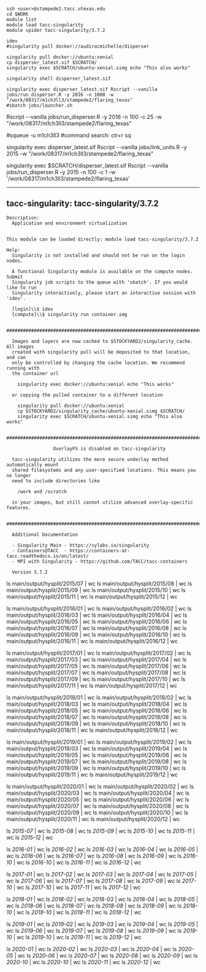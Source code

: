 ```
ssh <user>@stampede2.tacc.utexas.edu
cd $WORK
module list
module load tacc-singularity
module spider tacc-singularity/3.7.2

idev
#singularity pull docker://audiracmichelle/disperser

singularity pull docker://ubuntu:xenial
cp disperser_latest.sif $SCRATCH/
singularity exec $SCRATCH/ubuntu-xenial.simg echo "This also works"

singularity shell disperser_latest.sif 

singularity exec disperser_latest.sif Rscript --vanilla jobs/run_disperser.R -y 2016 -n 1000 -w "/work/08317/m1ch3ll3/stampede2/flaring_texas"
#sbatch jobs/launcher.sh
```
Rscript --vanilla jobs/run_disperser.R -y 2016 -n 100 -c 25 -w "/work/08317/m1ch3ll3/stampede2/flaring_texas"

#squeue -u m1ch3ll3
#command search: ctr+r sq

singularity exec disperser_latest.sif Rscript --vanilla jobs/link_units.R -y 2015 -w "/work/08317/m1ch3ll3/stampede2/flaring_texas"


singularity exec $SCRATCH/disperser_latest.sif Rscript --vanilla jobs/run_disperser.R -y 2015 -n 100 -c 1 -w '/work/08317/m1ch3ll3/stampede2/flaring_texas'


----------------------------------------------------------------------------
  tacc-singularity: tacc-singularity/3.7.2
----------------------------------------------------------------------------
    Description:
      Application and environment virtualization


    This module can be loaded directly: module load tacc-singularity/3.7.2

    Help:
      Singularity is not installed and should not be run on the login nodes.
      
      A functional Singularity module is available on the compute nodes. Submit
      Singularity job scripts to the queue with 'sbatch'. If you would like to run
      Singularity interactively, please start an interactive session with 'idev'.
      
      [login]\\$ idev
      [compute]\\$ singularity run container.img
      
      #############################################################################
      
      Images and layers are now cached to $STOCKYARD2/singularity_cache. All images
      created with singularity pull will be deposited to that location, and can
      only be controlled by changing the cache location. We recommend running with
      the container url
      
        singularity exec docker://ubuntu:xenial echo "This works"
      
      or copying the pulled container to a different location
      
        singularity pull docker://ubuntu:xenial
        cp $STOCKYARD2/singularity_cache/ubuntu-xenial.simg $SCRATCH/
        singularity exec $SCRATCH/ubuntu-xenial.simg echo "This also works"
      
      #############################################################################
      
                     OverlayFS is disabled on tacc-singularity
      
      tacc-singularity utilizes the more secure underlay method automatically mount
      shared filesystems and any user-specified locations. This means you no longer
      need to include directories like
      
        /work and /scratch
      
      in your images, but still cannot utilize advanced overlay-specific features.
      
      #############################################################################
      
      Additional Documentation
      
      - Singularity Main - https://sylabs.io/singularity
      - Containers@TACC  - https://containers-at-tacc.readthedocs.io/en/latest/
      - MPI with Singularity - https://github.com/TACC/tacc-containers
      
      Version 3.7.2


ls main/output/hysplit/2015/07 | wc
ls main/output/hysplit/2015/08 | wc
ls main/output/hysplit/2015/09 | wc
ls main/output/hysplit/2015/10 | wc
ls main/output/hysplit/2015/11 | wc
ls main/output/hysplit/2015/12 | wc

ls main/output/hysplit/2016/01 | wc
ls main/output/hysplit/2016/02 | wc
ls main/output/hysplit/2016/03 | wc
ls main/output/hysplit/2016/04 | wc
ls main/output/hysplit/2016/05 | wc
ls main/output/hysplit/2016/06 | wc
ls main/output/hysplit/2016/07 | wc
ls main/output/hysplit/2016/08 | wc
ls main/output/hysplit/2016/09 | wc
ls main/output/hysplit/2016/10 | wc
ls main/output/hysplit/2016/11 | wc
ls main/output/hysplit/2016/12 | wc

ls main/output/hysplit/2017/01 | wc
ls main/output/hysplit/2017/02 | wc
ls main/output/hysplit/2017/03 | wc
ls main/output/hysplit/2017/04 | wc
ls main/output/hysplit/2017/05 | wc
ls main/output/hysplit/2017/06 | wc
ls main/output/hysplit/2017/07 | wc
ls main/output/hysplit/2017/08 | wc
ls main/output/hysplit/2017/09 | wc
ls main/output/hysplit/2017/10 | wc
ls main/output/hysplit/2017/11 | wc
ls main/output/hysplit/2017/12 | wc

ls main/output/hysplit/2018/01 | wc
ls main/output/hysplit/2018/02 | wc
ls main/output/hysplit/2018/03 | wc
ls main/output/hysplit/2018/04 | wc
ls main/output/hysplit/2018/05 | wc
ls main/output/hysplit/2018/06 | wc
ls main/output/hysplit/2018/07 | wc
ls main/output/hysplit/2018/08 | wc
ls main/output/hysplit/2018/09 | wc
ls main/output/hysplit/2018/10 | wc
ls main/output/hysplit/2018/11 | wc
ls main/output/hysplit/2018/12 | wc

ls main/output/hysplit/2019/01 | wc
ls main/output/hysplit/2019/02 | wc
ls main/output/hysplit/2019/03 | wc
ls main/output/hysplit/2019/04 | wc
ls main/output/hysplit/2019/05 | wc
ls main/output/hysplit/2019/06 | wc
ls main/output/hysplit/2019/07 | wc
ls main/output/hysplit/2019/08 | wc
ls main/output/hysplit/2019/09 | wc
ls main/output/hysplit/2019/10 | wc
ls main/output/hysplit/2019/11 | wc
ls main/output/hysplit/2019/12 | wc

ls main/output/hysplit/2020/01 | wc
ls main/output/hysplit/2020/02 | wc
ls main/output/hysplit/2020/03 | wc
ls main/output/hysplit/2020/04 | wc
ls main/output/hysplit/2020/05 | wc
ls main/output/hysplit/2020/06 | wc
ls main/output/hysplit/2020/07 | wc
ls main/output/hysplit/2020/08 | wc
ls main/output/hysplit/2020/09 | wc
ls main/output/hysplit/2020/10 | wc
ls main/output/hysplit/2020/11 | wc
ls main/output/hysplit/2020/12 | wc


ls *2015-07* | wc
ls *2015-08* | wc
ls *2015-09* | wc
ls *2015-10* | wc
ls *2015-11* | wc
ls *2015-12* | wc

ls *2016-01* | wc
ls *2016-02* | wc
ls *2016-03* | wc
ls *2016-04* | wc
ls *2016-05* | wc
ls *2016-06* | wc
ls *2016-07* | wc
ls *2016-08* | wc
ls *2016-09* | wc
ls *2016-10* | wc
ls *2016-10* | wc
ls *2016-11* | wc
ls *2016-12* | wc

ls *2017-01* | wc
ls *2017-02* | wc
ls *2017-03* | wc
ls *2017-04* | wc
ls *2017-05* | wc
ls *2017-06* | wc
ls *2017-07* | wc
ls *2017-08* | wc
ls *2017-09* | wc
ls *2017-10* | wc
ls *2017-10* | wc
ls *2017-11* | wc
ls *2017-12* | wc

ls *2018-01* | wc
ls *2018-02* | wc
ls *2018-03* | wc
ls *2018-04* | wc
ls *2018-05* | wc
ls *2018-06* | wc
ls *2018-07* | wc
ls *2018-08* | wc
ls *2018-09* | wc
ls *2018-10* | wc
ls *2018-10* | wc
ls *2018-11* | wc
ls *2018-12* | wc

ls *2019-01* | wc
ls *2019-02* | wc
ls *2019-03* | wc
ls *2019-04* | wc
ls *2019-05* | wc
ls *2019-06* | wc
ls *2019-07* | wc
ls *2019-08* | wc
ls *2019-09* | wc
ls *2019-10* | wc
ls *2019-10* | wc
ls *2019-11* | wc
ls *2019-12* | wc

ls *2020-01* | wc
ls *2020-02* | wc
ls *2020-03* | wc
ls *2020-04* | wc
ls *2020-05* | wc
ls *2020-06* | wc
ls *2020-07* | wc
ls *2020-08* | wc
ls *2020-09* | wc
ls *2020-10* | wc
ls *2020-10* | wc
ls *2020-11* | wc
ls *2020-12* | wc


